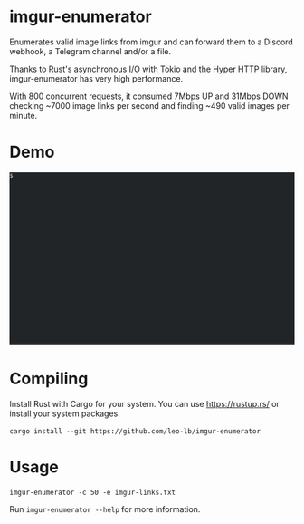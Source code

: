 # imgur-enumerator

Enumerates valid image links from imgur and can forward them to a Discord webhook, a Telegram channel and/or a file.

Thanks to Rust's asynchronous I/O with Tokio and the Hyper HTTP library,
imgur-enumerator has very high performance.

With 800 concurrent requests, it consumed 7Mbps UP and 31Mbps DOWN checking ~7000 image links per second and finding ~490 valid images per minute.

# Demo

![Demo](demo.gif)

# Compiling

Install Rust with Cargo for your system.
You can use https://rustup.rs/ or install your system packages.

```
cargo install --git https://github.com/leo-lb/imgur-enumerator
```

# Usage

`imgur-enumerator -c 50 -e imgur-links.txt`

Run `imgur-enumerator --help` for more information.
